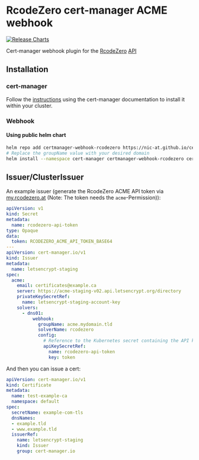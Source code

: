 # RcodeZero cert-manager ACME webhook

[![Release Charts](https://github.com/nic-at/certmanager-webhook-rcodezero/actions/workflows/release.yml/badge.svg?branch=main)](https://github.com/nic-at/certmanager-webhook-rcodezero/actions/workflows/release.yml)

Cert-manager webhook plugin for the  [RcodeZero](https://www.rcodezero.at) [API](https://my.rcodezero.at/openapi)

## Installation

### cert-manager

Follow the [instructions](https://cert-manager.io/docs/installation/) using the cert-manager documentation to install it within your cluster.

### Webhook

#### Using public helm chart
```bash
helm repo add certmanager-webhook-rcodezero https://nic-at.github.io/certmanager-webhook-rcodezero
# Replace the groupName value with your desired domain
helm install --namespace cert-manager certmanager-webhook-rcodezero certmanager-webhook-rcodezero/certmanager-webhook-rcodezero --set groupName=acme.yourdomain.tld
```

## Issuer/ClusterIssuer

An example issuer (generate the RcodeZero ACME API token via [my.rcodezero.at](https://my.rcodezero.at) (Note: The token needs the `acme`-Permission)):

```yaml
apiVersion: v1
kind: Secret
metadata:
  name: rcodezero-api-token
type: Opaque
data:
  token: RCODEZERO_ACME_API_TOKEN_BASE64
---
apiVersion: cert-manager.io/v1
kind: Issuer
metadata:
  name: letsencrypt-staging
spec:
  acme:
    email: certificates@example.ca
    server: https://acme-staging-v02.api.letsencrypt.org/directory
    privateKeySecretRef:
      name: letsencrypt-staging-account-key
    solvers:
      - dns01:
          webhook:
            groupName: acme.mydomain.tld
            solverName: rcodezero
            config:
              # Reference to the Kubernetes secret containing the API key.
              apiKeySecretRef:
                name: rcodezero-api-token
                key: token

```

And then you can issue a cert:

```yaml
apiVersion: cert-manager.io/v1
kind: Certificate
metadata:
  name: test-example-ca
  namespace: default
spec:
  secretName: example-com-tls
  dnsNames:
  - example.tld
  - www.example.tld
  issuerRef:
    name: letsencrypt-staging
    kind: Issuer
    group: cert-manager.io
```
